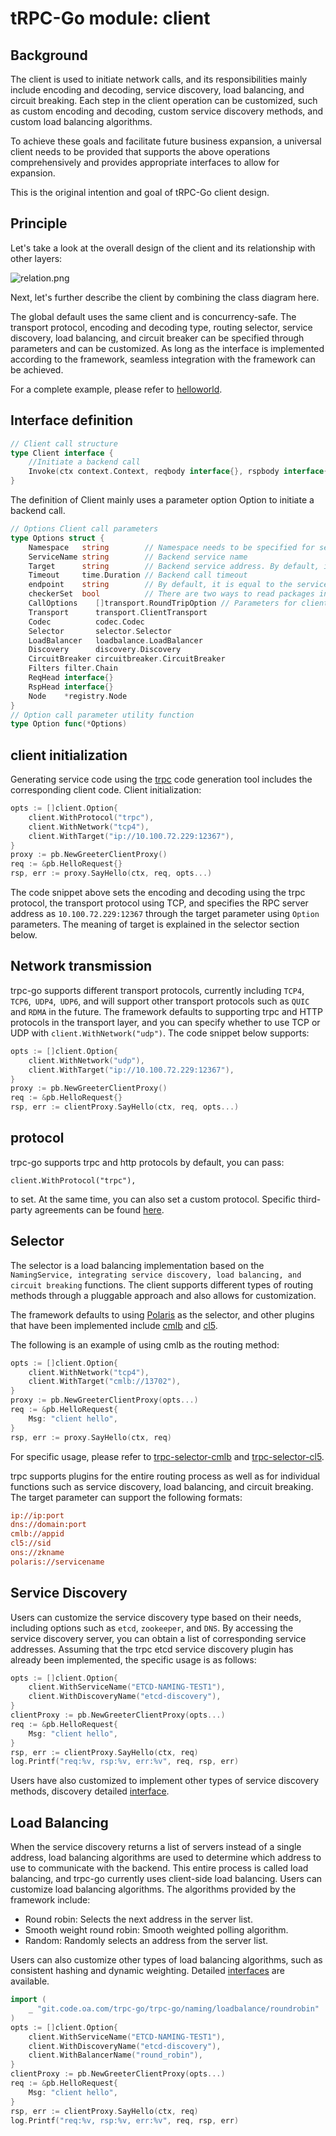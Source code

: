 # tRPC-Go module: client



## Background

The client is used to initiate network calls, and its responsibilities mainly include encoding and decoding, service discovery, load balancing, and circuit breaking. Each step in the client operation can be customized, such as custom encoding and decoding, custom service discovery methods, and custom load balancing algorithms.

To achieve these goals and facilitate future business expansion, a universal client needs to be provided that supports the above operations comprehensively and provides appropriate interfaces to allow for expansion.

This is the original intention and goal of tRPC-Go client design.

## Principle

Let's take a look at the overall design of the client and its relationship with other layers:

![relation.png](/.resources/module_design/client/client_en.png)

Next, let's further describe the client by combining the class diagram here.

The global default uses the same client and is concurrency-safe. The transport protocol, encoding and decoding type, routing selector, service discovery, load balancing, and circuit breaker can be specified through parameters and can be customized. As long as the interface is implemented according to the framework, seamless integration with the framework can be achieved.

For a complete example, please refer to [helloworld](https://git.woa.com/trpc-go/trpc-go/tree/master/examples/helloworld).

## Interface definition

```go
// Client call structure
type Client interface {
    //Initiate a backend call
    Invoke(ctx context.Context, reqbody interface{}, rspbody interface{}, opt ...Option) (err error)
}
```

The definition of Client mainly uses a parameter option Option to initiate a backend call.

```go
// Options Client call parameters
type Options struct {
    Namespace   string        // Namespace needs to be specified for service discovery
    ServiceName string        // Backend service name
    Target      string        // Backend service address. By default, it uses Polaris but other targets can be supported using name://endpoint
    Timeout     time.Duration // Backend call timeout
    endpoint    string        // By default, it is equal to the service name unless the target is specified
    checkerSet  bool          // There are two ways to read packages in Transport: MsgReader and Checker. The two ways are mutually exclusive. checkerSet indicates whether the package reading method is set.
    CallOptions    []transport.RoundTripOption // Parameters for client transport to call
    Transport      transport.ClientTransport
    Codec          codec.Codec
    Selector       selector.Selector
    LoadBalancer   loadbalance.LoadBalancer
    Discovery      discovery.Discovery
    CircuitBreaker circuitbreaker.CircuitBreaker
    Filters filter.Chain
    ReqHead interface{}
    RspHead interface{}
    Node    *registry.Node
}
// Option call parameter utility function
type Option func(*Options)
```

## client initialization

Generating service code using the [trpc](https://git.woa.com/trpc-go/trpc-go-cmdline) code generation tool includes the corresponding client code. Client initialization:

```go
opts := []client.Option{
    client.WithProtocol("trpc"),
    client.WithNetwork("tcp4"),
    client.WithTarget("ip://10.100.72.229:12367"),
}
proxy := pb.NewGreeterClientProxy()
req := &pb.HelloRequest{}
rsp, err := proxy.SayHello(ctx, req, opts...)
```

The code snippet above sets the encoding and decoding using the trpc protocol, the transport protocol using TCP, and specifies the RPC server address as `10.100.72.229:12367` through the target parameter using `Option` parameters. The meaning of target is explained in the selector section below.

## Network transmission

trpc-go supports different transport protocols, currently including `TCP4`, `TCP6`,` UDP4`,` UDP6`, and will support other transport protocols such as `QUIC` and `RDMA` in the future. The framework defaults to supporting trpc and HTTP protocols in the transport layer, and you can specify whether to use TCP or UDP with `client.WithNetwork("udp")`. The code snippet below supports:

```go
opts := []client.Option{
    client.WithNetwork("udp"),
    client.WithTarget("ip://10.100.72.229:12367"),
}
proxy := pb.NewGreeterClientProxy()
req := &pb.HelloRequest{}
rsp, err := clientProxy.SayHello(ctx, req, opts...)
```

## protocol

trpc-go supports trpc and http protocols by default, you can pass:

```
client.WithProtocol("trpc"),
```

to set. At the same time, you can also set a custom protocol. Specific third-party agreements can be found [here](https://git.woa.com/trpc-go/trpc-codec).

## Selector

The selector is a load balancing implementation based on the `NamingService, integrating service discovery, load balancing, and circuit breaking` functions. The client supports different types of routing methods through a pluggable approach and also allows for customization.

The framework defaults to using [Polaris](https://git.woa.com/trpc-go/trpc-naming-polaris) as the selector, and other plugins that have been implemented include [cmlb](https://git.woa.com/trpc-go/trpc-selector-cmlb) and [cl5](https://git.woa.com/trpc-go/trpc-selector-cl5).

The following is an example of using cmlb as the routing method:

```go
opts := []client.Option{
    client.WithNetwork("tcp4"),
    client.WithTarget("cmlb://13702"),
}
proxy := pb.NewGreeterClientProxy(opts...)
req := &pb.HelloRequest{
    Msg: "client hello",
}
rsp, err := proxy.SayHello(ctx, req)
```

For specific usage, please refer to [trpc-selector-cmlb](https://git.woa.com/trpc-go/trpc-selector-cmlb) and [trpc-selector-cl5](https://git.woa.com/trpc-go/trpc-selector-cl5).

trpc supports plugins for the entire routing process as well as for individual functions such as service discovery, load balancing, and circuit breaking. The target parameter can support the following formats:

```ini
ip://ip:port
dns://domain:port
cmlb://appid
cl5://sid
ons://zkname
polaris://servicename
```

## Service Discovery

Users can customize the service discovery type based on their needs, including options such as `etcd`, `zookeeper`, and `DNS`. By accessing the service discovery server, you can obtain a list of corresponding service addresses. Assuming that the trpc etcd service discovery plugin has already been implemented, the specific usage is as follows:

```go
opts := []client.Option{
    client.WithServiceName("ETCD-NAMING-TEST1"),
    client.WithDiscoveryName("etcd-discovery"),
}
clientProxy := pb.NewGreeterClientProxy(opts...)
req := &pb.HelloRequest{
    Msg: "client hello",
}
rsp, err := clientProxy.SayHello(ctx, req)
log.Printf("req:%v, rsp:%v, err:%v", req, rsp, err)
```

Users have also customized to implement other types of service discovery methods, discovery detailed [interface](https://git.woa.com/trpc-go/trpc-go/tree/master/naming/discovery).

## Load Balancing

When the service discovery returns a list of servers instead of a single address, load balancing algorithms are used to determine which address to use to communicate with the backend. This entire process is called load balancing, and trpc-go currently uses client-side load balancing. Users can customize load balancing algorithms. The algorithms provided by the framework include:

- Round robin: Selects the next address in the server list.
- Smooth weight round robin: Smooth weighted polling algorithm.
- Random: Randomly selects an address from the server list.

Users can also customize other types of load balancing algorithms, such as consistent hashing and dynamic weighting. Detailed [interfaces](https://git.woa.com/trpc-go/trpc-go/tree/master/naming/loadbalance) are available.

```go
import (
    _ "git.code.oa.com/trpc-go/trpc-go/naming/loadbalance/roundrobin"
)
opts := []client.Option{
    client.WithServiceName("ETCD-NAMING-TEST1"),
    client.WithDiscoveryName("etcd-discovery"),
    client.WithBalancerName("round_robin"),
}
clientProxy := pb.NewGreeterClientProxy(opts...)
req := &pb.HelloRequest{
    Msg: "client hello",
}
rsp, err := clientProxy.SayHello(ctx, req)
log.Printf("req:%v, rsp:%v, err:%v", req, rsp, err)
```

